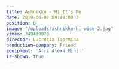 ```yaml
---
title: Ashnikko - Hi It's Me
date: 2019-06-02 09:49:00 Z
position: 6
image: "/uploads/ashnikko-hi-wide-2.jpg"
vimeo: 348439070
director: Lucrecia Taormina
production-company: Friend
equipment: 'Arri Alexa Mini '
is-shown: true
---
```


